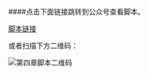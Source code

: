 ####点击下面链接跳转到公众号查看脚本。

[脚本链接](http://mp.weixin.qq.com/s?__biz=MzI0MTU2OTM0Mw==&mid=100000054&idx=1&sn=0ef47e82e6a1dda5635eeb1140c103b3&chksm=6908da665e7f537027e53ce6790656514ffd0a82dd1c4e9d69619e78d9715699136cd80c7a3f#rd)

或者扫描下方二维码：

![第四章脚本二维码](https://github.com/liangjingbin99/shouhuo/blob/master/image/04%E4%BA%8C%E7%BB%B4%E7%A0%81.png)

